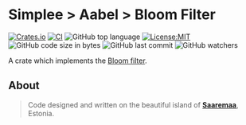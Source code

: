 # Simplee > Aabel > Bloom Filter

[![Crates.io][crates-badge]][crates-url]
[![CI][ci-badge]][ci-url]
![GitHub top language][lang-badge]
[![License:MIT][license-badge]][license-url]
![GitHub code size in bytes][size-badge]
![GitHub last commit][last-commit-badge]
![GitHub watchers][watchers-badge]

A crate which implements the [Bloom filter][bloomfilter-url].



## About
> Code designed and written on the beautiful island of [**Saaremaa**][estonia], Estonia.

[crates-badge]: https://img.shields.io/crates/v/aabel-bloom-rs.svg
[crates-url]: https://crates.io/crates/aabel-bloom-rs
[ci-badge]: https://github.com/veminovici/aabel-bloom-rs/actions/workflows/ci.yml/badge.svg?branch=main
[ci-url]: https://github.com/veminovici/aabel-bloom-rs/actions/workflows/ci.yml
[lang-badge]: https://img.shields.io/github/languages/top/veminovici/aabel-bloom-rs
[license-badge]: https://img.shields.io/badge/License-MIT-yellow.svg
[license-url]: https://opensource.org/licenses/MIT
[size-badge]: https://img.shields.io/github/languages/code-size/veminovici/aabel-bloom-rs
[last-commit-badge]: https://img.shields.io/github/last-commit/veminovici/aabel-bloom-rs
[watchers-badge]: https://img.shields.io/github/watchers/veminovici/aabel-bloom-rs
[estonia]: https://goo.gl/maps/DmB9ewY2R3sPGFnTA
[bloomfilter-url]: https://en.wikipedia.org/wiki/Bloom_filter